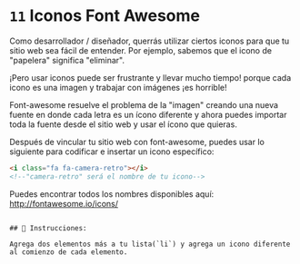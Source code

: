 # `11` Iconos Font Awesome 

Como desarrollador / diseñador, querrás utilizar ciertos iconos para que tu sitio web sea fácil de entender. Por ejemplo, sabemos que el icono de "papelera" significa "eliminar".

¡Pero usar iconos puede ser frustrante y llevar mucho tiempo! porque cada icono es una imagen y trabajar con imágenes ¡es horrible!

Font-awesome resuelve el problema de la "imagen" creando una nueva fuente en donde cada letra es un ícono diferente y ahora puedes importar toda la fuente desde el sitio web y usar el ícono que quieras.

Después de vincular tu sitio web con font-awesome, puedes usar lo siguiente para codificar e insertar un icono específico:

```html
<i class="fa fa-camera-retro"></i> 
<!--"camera-retro" será el nombre de tu icono-->
```
Puedes encontrar todos los nombres disponibles aquí: http://fontawesome.io/icons/
```

## 📝 Instrucciones:

Agrega dos elementos más a tu lista(`li`) y agrega un icono diferente al comienzo de cada elemento.

